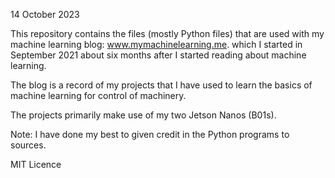 14 October 2023

This repository contains the files (mostly Python files) that are used with my machine learning blog: www.mymachinelearning.me. which I started in September 2021 about six months after I started reading about machine learning. 

The blog is a record of my projects that I have used to learn the basics of machine learning for control of machinery. 

The projects primarily make use of my two Jetson Nanos (B01s).


Note: I have done my best to given credit in the Python programs to sources. 

MIT Licence



